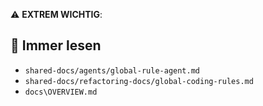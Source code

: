 ⚠️ **EXTREM WICHTIG**:  
## 📖 Immer lesen
- `shared-docs/agents/global-rule-agent.md`  
- `shared-docs/refactoring-docs/global-coding-rules.md`  
- `docs\OVERVIEW.md`